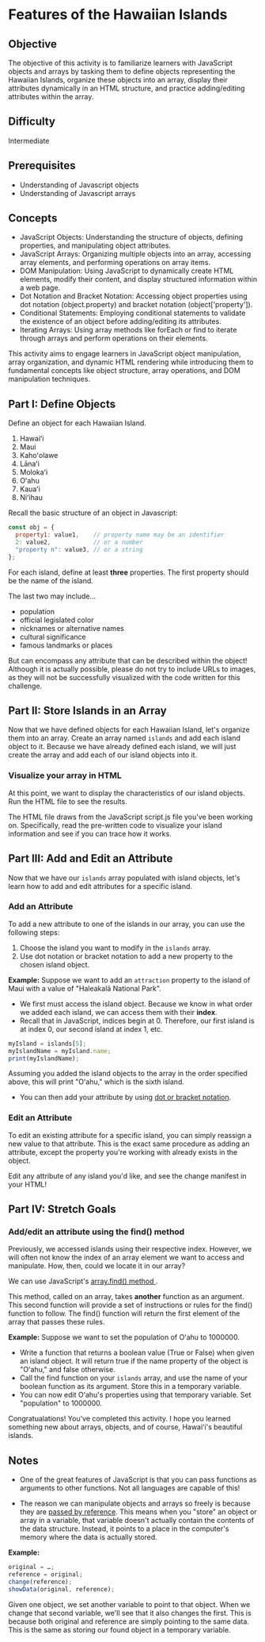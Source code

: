 # Features of the Hawaiian Islands

## Objective
The objective of this activity is to familiarize learners with JavaScript objects and arrays by tasking them to define objects representing the Hawaiian Islands, organize these objects into an array, display their attributes dynamically in an HTML structure, and practice adding/editing attributes within the array.

## Difficulty
Intermediate

## Prerequisites
- Understanding of Javascript objects
- Understanding of Javascript arrays

## Concepts
- JavaScript Objects: Understanding the structure of objects, defining properties, and manipulating object attributes.
- JavaScript Arrays: Organizing multiple objects into an array, accessing array elements, and performing operations on array items.
- DOM Manipulation: Using JavaScript to dynamically create HTML elements, modify their content, and display structured information within a web page.
- Dot Notation and Bracket Notation: Accessing object properties using dot notation (object.property) and bracket notation (object['property']).
- Conditional Statements: Employing conditional statements to validate the existence of an object before adding/editing its attributes.
- Iterating Arrays: Using array methods like forEach or find to iterate through arrays and perform operations on their elements.

This activity aims to engage learners in JavaScript object manipulation, array organization, and dynamic HTML rendering while introducing them to fundamental concepts like object structure, array operations, and DOM manipulation techniques.

## Part I: Define Objects

Define an object for each Hawaiian Island.
1. Hawaiʻi
2. Maui
3. Kahoʻolawe
4. Lānaʻi
5. Molokaʻi
6. Oʻahu
7. Kauaʻi
8. Niʻihau

Recall the basic structure of an object in Javascript:

```javascript
const obj = {
  property1: value1,    // property name may be an identifier
  2: value2,            // or a number
  "property n": value3, // or a string
};
```

For each island, define at least **three** properties. The first property should be the name of the island.

The last two may include…
- population
- official legislated color
- nicknames or alternative names
- cultural significance
- famous landmarks or places

But can encompass any attribute that can be described within the object! Although it is actually possible, please do not try to include URLs to images, as they will not be successfully visualized with the code written for this challenge.

## Part II: Store Islands in an Array

Now that we have defined objects for each Hawaiian Island, let's organize them into an array. Create an array named `islands` and add each island object to it. Because we have already defined each island, we will just create the array and add each of our island objects into it.

### Visualize your array in HTML

At this point, we want to display the characteristics of our island objects. Run the HTML file to see the results.

The HTML file draws from the JavaScript script.js file you've been working on. Specifically, read the pre-written code to visualize your island information and see if you can trace how it works.

## Part III: Add and Edit an Attribute

Now that we have our `islands` array populated with island objects, let's learn how to add and edit attributes for a specific island.

### Add an Attribute

To add a new attribute to one of the islands in our array, you can use the following steps:

1. Choose the island you want to modify in the `islands` array.
2. Use dot notation or bracket notation to add a new property to the chosen island object.

**Example:**
Suppose we want to add an `attraction` property to the island of Maui with a value of "Haleakalā National Park".

- We first must access the island object. Because we know in what order we added each island, we can access them with their __index__.
- Recall that in JavaScript, indices begin at 0. Therefore, our first island is at index 0, our second island at index 1, etc.

```javascript
myIsland = islands[5];
myIslandName = myIsland.name;
print(myIslandName);
```
Assuming you added the island objects to the array in the order specified above, this will print "Oʻahu," which is the sixth island.

- You can then add your attribute by using <a href="https://developer.mozilla.org/en-US/docs/Web/JavaScript/Reference/Operators/Property_accessors">dot or bracket notation</a>.

### Edit an Attribute

To edit an existing attribute for a specific island, you can simply reassign a new value to that attribute. This is the exact same procedure as adding an attribute, except the property you're working with already exists in the object.

Edit any attribute of any island you'd like, and see the change manifest in your HTML!

## Part IV: Stretch Goals

### Add/edit an attribute using the find() method

Previously, we accessed islands using their respective index. However, we will often not know the index of an array element we want to access and manipulate. How, then, could we locate it in our array?

We can use JavaScript's <a href="https://www.w3schools.com/jsref/jsref_find.asp"> array.find() method </a>.

This method, called on an array, takes **another** function as an argument. This second function will provide a set of instructions or rules for the find() function to follow. The find() function will return the first element of the array that passes these rules.

**Example:**
Suppose we want to set the population of Oʻahu to 1000000.

- Write a function that returns a boolean value (True or False) when given an island object. It will return true if the name property of the object is "Oʻahu," and false otherwise.
- Call the find function on your `islands` array, and use the name of your boolean function as its argument. Store this in a temporary variable.
- You can now edit Oʻahu's properties using that temporary variable. Set "population" to 1000000.

Congratualations! You've completed this activity. I hope you learned something new about arrays, objects, and of course, Hawaiʻi's beautiful islands.

## Notes
- One of the great features of JavaScript is that you can pass functions as arguments to other functions. Not all languages are capable of this!

- The reason we can manipulate objects and arrays so freely is because they are <a href="https://flexiple.com/javascript/javascript-pass-by-reference-or-value#section2">passed by reference</a>. This means when you "store" an object or array in a variable, that variable doesn't actually contain the contents of the data structure. Instead, it points to a place in the computer's memory where the data is actually stored.

**Example:**
```javascript
original = …;
reference = original;
change(reference);
showData(original, reference);
```

Given one object, we set another variable to point to that object. When we change that second variable, we'll see that it also changes the first. This is because both original and reference are simply pointing to the same data. This is the same as storing our found object in a temporary variable.